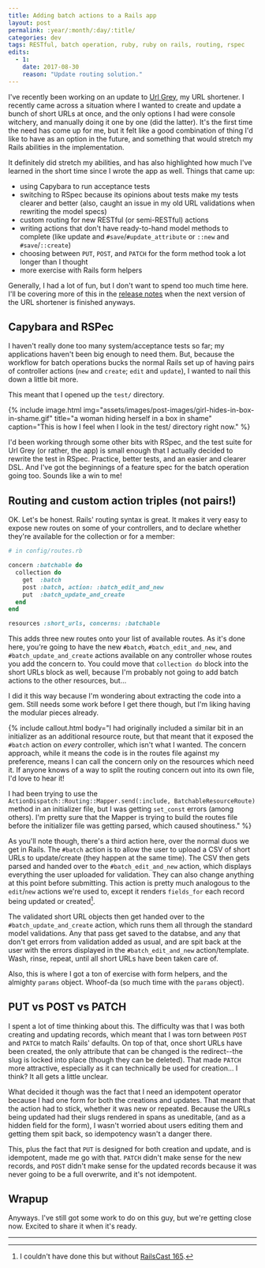 ```yaml
---
title: Adding batch actions to a Rails app
layout: post
permalink: :year/:month/:day/:title/
categories: dev
tags: RESTful, batch operation, ruby, ruby on rails, routing, rspec
edits:
  - 1:
    date: 2017-08-30
    reason: "Update routing solution."
---
```


I've recently been working on an update to [Url Grey](https://github.com/flyinggrizzly/url-grey), my URL shortener. I recently came across a situation where I wanted to create and update a bunch of short URLs at once, and the only options I had were console witchery, and manually doing it one by one (did the latter). It's the first time the need has come up for me, but it felt like a good combination of thing I'd like to have as an option in the future, and something that would stretch my Rails abilities in the implementation.

<!-- more -->

It definitely did stretch my abilities, and has also highlighted how much I've learned in the short time since I wrote the app as well. Things that came up:

- using Capybara to run acceptance tests 
- switching to RSpec because its opinions about tests make my tests clearer and better (also, caught an issue in my old URL validations when rewriting the model specs)
- custom routing for new RESTful (or semi-RESTful) actions
- writing actions that don't have ready-to-hand model methods to complete (like update and `#save`/`#update_attribute` or `::new` and `#save`/`::create`)
- choosing between `PUT`, `POST`, and `PATCH` for the form method took a lot longer than I thought
- more exercise with Rails form helpers

Generally, I had a lot of fun, but I don't want to spend too much time here. I'll be covering more of this in the [release notes](/url-grey/) when the next version of the URL shortener is finished anyways.

## Capybara and RSPec

I haven't really done too many system/acceptance tests so far; my applications haven't been big enough to need them. But, because the workflow for batch operations bucks the normal Rails set up of having pairs of controller actions (`new` and `create`; `edit` and `update`), I wanted to nail this down a little bit more.

This meant that I opened up the `test/` directory. 

{% include image.html
  img="assets/images/post-images/girl-hides-in-box-in-shame.gif"
  title="a woman hiding herself in a box in shame"
  caption="This is how I feel when I look in the test/ directory right now."
%}

I'd been working through some other bits with RSpec, and the test suite for Url Grey (or rather, the app) is small enough that I actually decided to rewrite the test in RSpec. Practice, better tests, and an easier and clearer DSL. And I've got the beginnings of a feature spec for the batch operation going too. Sounds like a win to me!

## Routing and custom action triples (not pairs!)

OK. Let's be honest. Rails' routing syntax is great. It makes it very easy to expose new routes on some of your controllers, and to declare whether they're available for the collection or for a member:

```ruby
# in config/routes.rb

concern :batchable do
  collection do
    get  :batch
    post :batch, action: :batch_edit_and_new
    put  :batch_update_and_create
  end
end

resources :short_urls, concerns: :batchable
```

This adds three new routes onto your list of available routes. As it's done here, you're going to have the new `#batch`, `#batch_edit_and_new`, and `#batch_update_and_create` actions available on any controller whose routes you add the concern to. You could move that `collection do` block into the short URLs block as well, because I'm probably not going to add batch actions to the other resources, but...

I did it this way because I'm wondering about extracting the code into a gem. Still needs some work before I get there though, but I'm liking having the modular pieces already.

{% include callout.html
  body="I had originally included a similar bit in an initializer as an additional resource route, but that meant that it exposed the `#batch` action on *every* controller, which isn't what I wanted. The concern approach, while it means the code is in the routes file against my preference, means I can call the concern only on the resources which need it. If anyone knows of a way to split the routing concern out into its own file, I'd love to hear it!
  
  I had been trying to use the `ActionDispatch::Routing::Mapper.send(:include, BatchableResourceRoute)` method in an initializer file, but I was getting `set_const` errors (among others). I'm pretty sure that the Mapper is trying to build the routes file before the initializer file was getting parsed, which caused shoutiness."
%}

As you'll note though, there's a third action here, over the normal duos we get in Rails. The `#batch` action is to allow the user to upload a CSV of short URLs to update/create (they happen at the same time). The CSV then gets parsed and handed over to the `#batch_edit_and_new` action, which displays everything the user uploaded for validation. They can also change anything at this point before submitting. This action is pretty much analogous to the `edit`/`new` actions we're used to, except it renders `fields_for` each record being updated or created[^1].

The validated short URL objects then get handed over to the `#batch_update_and_create` action, which runs them all through the standard model validations. Any that pass get saved to the databse, and any that don't get errors from validation added as usual, and are spit back at the user with the errors displayed in the `#batch_edit_and_new` action/template. Wash, rinse, repeat, until all short URLs have been taken care of.

Also, this is where I got a ton of exercise with form helpers, and the almighty `params` object. Whoof-da (so much time with the `params` object).

## PUT vs POST vs PATCH

I spent a lot of time thinking about this. The difficulty was that I was both creating and updating records, which meant that I was torn between `POST` and `PATCH` to match Rails' defaults. On top of that, once short URLs have been created, the only attribute that can be changed is the redirect--the slug is locked into place (though they can be deleted). That made `PATCH` more attractive, especially as it can technically be used for creation... I think? It all gets a little unclear.

What decided it though was the fact that I need an idempotent operator because I had one form for both the creations and updates. That meant that the action had to stick, whether it was new or repeated. Because the URLs being updated had their slugs rendered in spans as uneditable, (and as a hidden field for the form), I wasn't worried about users editing them and getting them spit back, so idempotency wasn't a danger there.

This, plus the fact that `PUT` is designed for both creation and update, and is idempotent, made me go with that. `PATCH` didn't make sense for the new records, and `POST` didn't make sense for the updated records because it was never going to be a full overwrite, and it's not idempotent.

## Wrapup

Anyways. I've still got some work to do on this guy, but we're getting close now. Excited to share it when it's ready.

---

[^1]: I couldn't have done this but without [RailsCast 165](http://railscasts.com/episodes/165-edit-multiple-revised).
